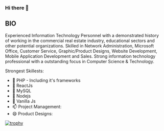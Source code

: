 ### Hi there 👋

## BIO

Experienced Information Technology Personnel with a demonstrated history of working in the commercial real estate industry, educational sectors and other potential organizations. Skilled in Network Administration, Microsoft Office, Customer Service, Graphic/Product Designs, Website Development, Mobile Application Development and Sales. Strong information technology professional with a outstanding focus in Computer Science & Technology.

Strongest Skillests:

- 💬 PHP - Including it's frameworks
- 💬 ReactJs 
- 💬 MySQL 
- 💬 Nodejs 
- 💬 Vanilla Js 
- 📫 Project Management: 
- 😄 Product Designs:

[![trophy](https://github-profile-trophy.vercel.app/?username=psalmistcom)](https://github.com/ryo-ma/github-profile-trophy)
